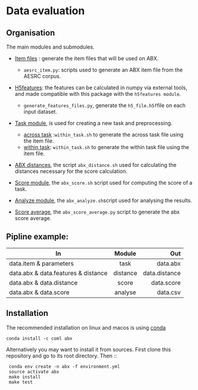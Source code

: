 
Data evaluation
===============
   
Organisation
-----------
The main modules and submodules.
- [Item files](https://github.com/bootphon/ABX-accent/tree/main/abx-accent/scripts/evals/generate_item_files) : generate the item files that will be used on ABX.
    - `aesrc_item.py`: scripts used to generate an ABX item file from the AESRC corpus.
- [H5features](https://github.com/bootphon/ABX-accent/tree/main/abx-accent/scripts/evals/generate_abx_score/h5features): the features can be calculated in numpy via external tools, and made compatible with this package with the `h5features module`.
    - `generate_features_files.py`, generate the `h5_file.h5f`file on each input dataset.  
        
- [Task module](https://docs.cognitive-ml.fr/ABXpy/ABXpy.html#task-module), is used for creating a new task and preprocessing.
    - [across task](https://github.com/bootphon/ABX-accent/blob/main/abx-accent/scripts/evals/generate_abx_score/across_task.sh) :`within_task.sh` to generate the across task file using the item file.
    - [within task](https://github.com/bootphon/ABX-accent/blob/main/abx-accent/scripts/evals/generate_abx_score/within_task.sh): `within_task.sh` to generate the within task file using the item file.
- [ABX distances](https://docs.cognitive-ml.fr/ABXpy/ABXpy.distances.html), the script `abx_distance.sh` used for calculating the distances necessary for the score calculation.
- [Score module](https://docs.cognitive-ml.fr/ABXpy/ABXpy.html#score-module), the `abx_score.sh` script  used for computing the score of a task.
- [Analyze module](https://docs.cognitive-ml.fr/ABXpy/ABXpy.html#analyze-module), the `abx_analyze.sh`script used for analysing the results.
- [Score average](https://github.com/bootphon/AESRC/results/average), the `abx_score_average.py` script to generate the abx score average. 
    
Pipline example:
-----------------

 
| In                                          | Module   | Out             |
|---------------------------------------------|:--------:|----------------:|
|  data.item & parameters                     | task     |  data.abx      |
|  data.abx & data.features & distance        | distance |  data.distance |
|  data.abx &  data.distance                  | score    |  data.score    |
|  data.abx & data.score                      | analyse  |  data.csv      |



Installation
------------

The recommended installation on linux and macos is using [conda](https://docs.conda.io/en/latest/miniconda.html)

  `conda install -c coml abx`

Alternatively you may want to install it from sources. First clone
this repository and go to its root directory. Then ::

     conda env create -n abx -f environment.yml
     source activate abx
     make install
     make test


    

